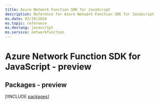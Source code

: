 ```yaml
---
title: Azure Network Function SDK for JavaScript
description: Reference for Azure Network Function SDK for JavaScript
ms.date: 03/19/2024
ms.topic: reference
ms.devlang: javascript
ms.service: networkfunction
---
```

# Azure Network Function SDK for JavaScript - preview
## Packages - preview
[!INCLUDE [packages](network-function-index.md)]